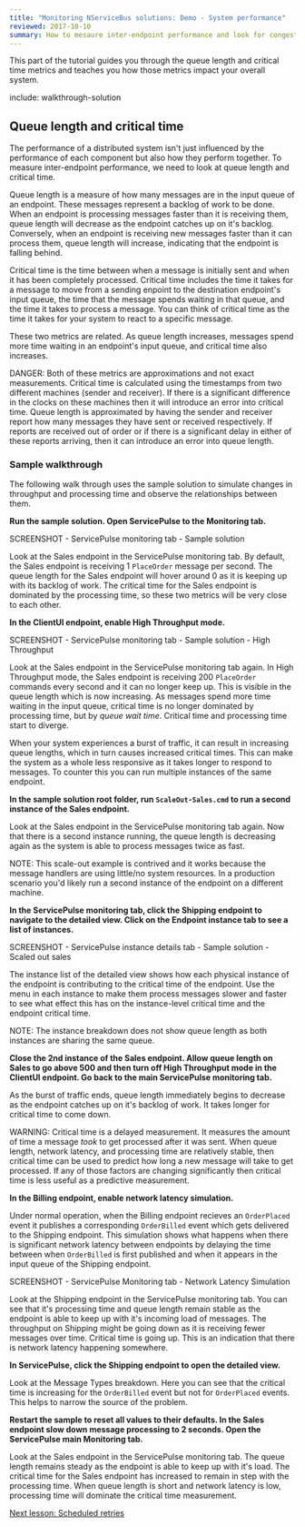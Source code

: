 ```yaml
---
title: "Monitoring NServiceBus solutions: Demo - System performance"
reviewed: 2017-10-10
summary: How to mesaure inter-endpoint performance and look for congestion with the queue length and critical time metrics.
---
```


This part of the tutorial guides you through the queue length and critical time metrics and teaches you how those metrics impact your overall system.

include: walkthrough-solution

## Queue length and critical time

The performance of a distributed system isn't just influenced by the performance of each component but also how they perform together. To measure inter-endpoint performance, we need to look at queue length and critical time. 

Queue length is a measure of how many messages are in the input queue of an endpoint. These messages represent a backlog of work to be done. When an endpoint is processing messages faster than it is receiving them, queue length will decrease as the endpoint catches up on it's backlog. Conversely, when an endpoint is receiving new messages faster than it can process them, queue length will increase, indicating that the endpoint is falling behind.

Critical time is the time between when a message is initially sent and when it has been completely processed. Critical time includes the time it takes for a message to move from a sending enpoint to the destination endpoint's input queue, the time that the message spends waiting in that queue, and the time it takes to process a message. You can think of critical time as the time it takes for your system to react to a specific message.

These two metrics are related. As queue length increases, messages spend more time waiting in an endpoint's input queue, and critical time also increases.

DANGER: Both of these metrics are approximations and not exact measurements. Critical time is calculated using the timestamps from two different machines (sender and receiver). If there is a significant difference in the clocks on these machines then it will introduce an error into critical time. Queue length is approximated by having the sender and receiver report how many messages they have sent or received respectively. If reports are received out of order or if there is a significant delay in either of these reports arriving, then it can introduce an error into queue length.


### Sample walkthrough

The following walk through uses the sample solution to simulate changes in throughput and processing time and observe the relationships between them.

**Run the sample solution. Open ServicePulse to the Monitoring tab.**

SCREENSHOT - ServicePulse monitoring tab - Sample solution

Look at the Sales endpoint in the ServicePulse monitoring tab. By default, the Sales endpoint is receiving 1 `PlaceOrder` message per second. The queue length for the Sales endpoint will hover around 0 as it is keeping up with its backlog of work. The critical time for the Sales endpoint is dominated by the processing time, so these two metrics will be very close to each other.

**In the ClientUI endpoint, enable High Throughput mode.**

SCREENSHOT - ServicePulse monitoring tab - Sample solution - High Throughput

Look at the Sales endpoint in the ServicePulse monitoring tab again. In High Throughput mode, the Sales endpoint is receiving 200 `PlaceOrder` commands every second and it can no longer keep up. This is visible in the queue length which is now increasing. As messages spend more time waiting in the input queue, critical time is no longer dominated by processing time, but by _queue wait time_. Critical time and processing time start to diverge.

When your system experiences a burst of traffic, it can result in increasing queue lengths, which in turn causes increased critical times. This can make the system as a whole less responsive as it takes longer to respond to messages. To counter this you can run multiple instances of the same endpoint. 

**In the sample solution root folder, run `ScaleOut-Sales.cmd` to run a second instance of the Sales endpoint.**

Look at the Sales endpoint in the ServicePulse monitoring tab again. Now that there is a second instance running, the queue length is decreasing again as the system is able to process messages twice as fast.

NOTE: This scale-out example is contrived and it works because the message handlers are using little/no system resources. In a production scenario you'd likely run a second instance of the endpoint on a different machine.

**In the ServicePulse monitoring tab, click the Shipping endpoint to navigate to the detailed view. Click on the Endpoint instance tab to see a list of instances.**

SCREENSHOT - ServicePulse instance details tab - Sample solution - Scaled out sales

The instance list of the detailed view shows how each physical instance of the endpoint is contributing to the critical time of the endpoint. Use the menu in each instance to make them process messages slower and faster to see what effect this has on the instance-level critical time and the endpoint critical time.

NOTE: The instance breakdown does not show queue length as both instances are sharing the same queue.

**Close the 2nd instance of the Sales endpoint. Allow queue length on Sales to go above 500 and then turn off High Throughput mode in the ClientUI endpoint. Go back to the main ServicePulse monitoring tab.**

As the burst of traffic ends, queue length immediately begins to decrease as the endpoint catches up on it's backlog of work. It takes longer for critical time to come down. 

WARNING: Critical time is a delayed measurement. It measures the amount of time a message _took_ to get processed after it was sent. When queue length, network latency, and processing time are relatively stable, then critical time can be used to predict how long a new message will take to get processed. If any of those factors are changing significantly then critical time is less useful as a predictive measurement.

**In the Billing endpoint, enable network latency simulation.**

Under normal operation, when the Billing endpoint recieves an `OrderPlaced` event it publishes a corresponding `OrderBilled` event which gets delivered to the Shipping endpoint. This simulation shows what happens when there is significant network latency between endpoints by delaying the time between when `OrderBilled` is first published and when it appears in the input queue of the Shipping endpoint. 

SCREENSHOT - ServicePulse Monitoring tab - Network Latency Simulation

Look at the Shipping endpoint in the ServicePulse monitoring tab. You can see that it's processing time and queue length remain stable as the endpoint is able to keep up with it's incoming load of messages. The throughput on Shipping might be going down as it is receiving fewer messages over time. Critical time is going up. This is an indication that there is network latency happening somewhere.

**In ServicePulse, click the Shipping endpoint to open the detailed view.**

Look at the Message Types breakdown. Here you can see that the critical time is increasing for the `OrderBilled` event but not for `OrderPlaced` events. This helps to narrow the source of the problem. 

**Restart the sample to reset all values to their defaults. In the Sales endpoint slow down message processing to 2 seconds. Open the ServicePulse main Monitoring tab.**

Look at the Sales endpoint in the ServicePulse monitoring tab. The queue length remains steady as the endpoint is able to keep up with it's load. The critical time for the Sales endpoint has increased to remain in step with the processing time. When queue length is short and network latency is low, processing time will dominate the critical time measurement.

[Next lesson: Scheduled retries](./walkthrough-3.md)